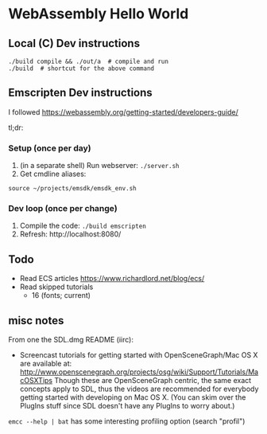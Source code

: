 # WebAssembly Hello World

## Local (C) Dev instructions

```
./build compile && ./out/a  # compile and run
./build  # shortcut for the above command
```

## Emscripten Dev instructions

I followed https://webassembly.org/getting-started/developers-guide/

tl;dr:

### Setup (once per day)

1. (in a separate shell) Run webserver: `./server.sh`
2. Get cmdline aliases:
```
source ~/projects/emsdk/emsdk_env.sh
```

### Dev loop (once per change)

1. Compile the code: `./build emscripten`
2. Refresh:
http://localhost:8080/



## Todo

* Read ECS articles
  https://www.richardlord.net/blog/ecs/
* Read skipped tutorials
  * 16 (fonts; current)

## misc notes

From one the SDL.dmg README (iirc):
 - Screencast tutorials for getting started with OpenSceneGraph/Mac OS X are
  available at:
  http://www.openscenegraph.org/projects/osg/wiki/Support/Tutorials/MacOSXTips
  Though these are OpenSceneGraph centric, the same exact concepts apply to
  SDL, thus the videos are recommended for everybody getting started with
  developing on Mac OS X. (You can skim over the PlugIns stuff since SDL
  doesn't have any PlugIns to worry about.)

`emcc --help | bat` has some interesting profiling option (search "profil")
